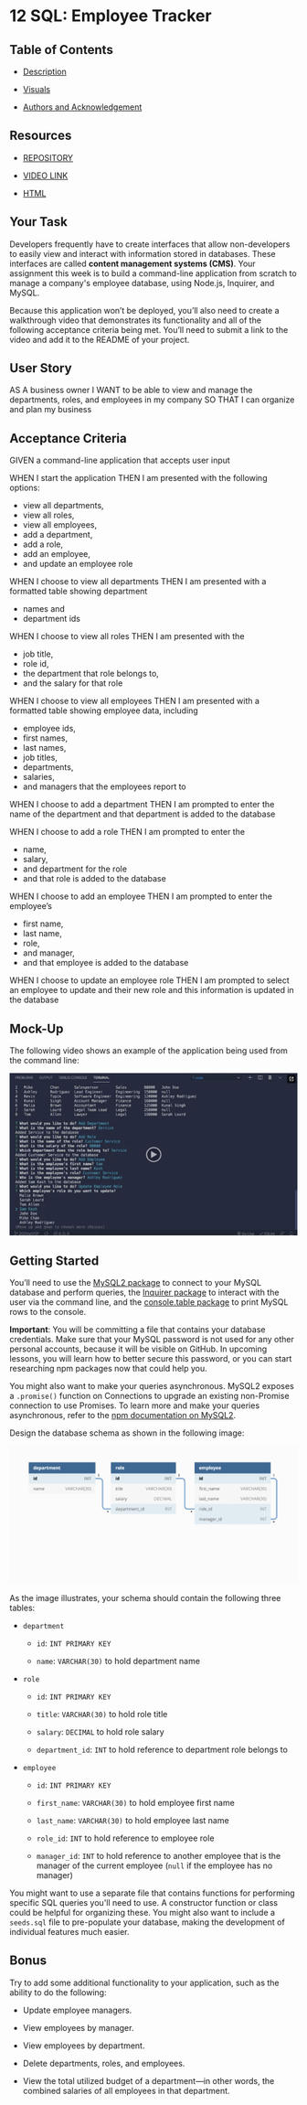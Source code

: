 # 12 SQL: Employee Tracker

## Table of Contents

- [Description](#description)

- [Visuals](#visuals)

- [Authors and Acknowledgement](#authors-and-acknowledgement)

## Resources

- [REPOSITORY](https://github.com/okdavekk/team-profile-generator)

- [VIDEO LINK](https://www.awesomescreenshot.com/video/9576714)

- [HTML](https://github.com/okdavekk/team-profile-generator/blob/main/output/index.html)


## Your Task

Developers frequently have to create interfaces that allow non-developers to easily view and interact with information stored in databases. These interfaces are called **content management systems (CMS)**. Your assignment this week is to build a command-line application from scratch to manage a company's employee database, using Node.js, Inquirer, and MySQL.

Because this application won’t be deployed, you’ll also need to create a walkthrough video that demonstrates its functionality and all of the following acceptance criteria being met. You’ll need to submit a link to the video and add it to the README of your project.

## User Story
AS A business owner
I WANT to be able to view and manage the departments, roles, and employees in my company
SO THAT I can organize and plan my business

## Acceptance Criteria

GIVEN a command-line application that accepts user input

WHEN I start the application THEN I am presented with the following options: 
- view all departments, 
- view all roles, 
- view all employees, 
- add a department, 
- add a role, 
- add an employee, 
- and update an employee role

WHEN I choose to view all departments THEN I am presented with a formatted table showing department 
- names and 
- department ids

WHEN I choose to view all roles THEN I am presented with the 
- job title, 
- role id, 
- the department that role belongs to, 
- and the salary for that role

WHEN I choose to view all employees THEN I am presented with a formatted table showing employee data, including 
- employee ids, 
- first names, 
- last names, 
- job titles, 
- departments, 
- salaries, 
- and managers that the employees report to

WHEN I choose to add a department THEN I am prompted to enter the name of the department and that department is added to the database

WHEN I choose to add a role THEN I am prompted to enter the 
- name, 
- salary, 
- and department for the role 
- and that role is added to the database

WHEN I choose to add an employee THEN I am prompted to enter the employee’s 
- first name, 
- last name, 
- role, 
- and manager, 
- and that employee is added to the database

WHEN I choose to update an employee role THEN I am prompted to select an employee to update and their new role and this information is updated in the database 

## Mock-Up

The following video shows an example of the application being used from the command line:

[![A video thumbnail shows the command-line employee management application with a play button overlaying the view.](./Assets/12-sql-homework-video-thumbnail.png)](https://2u-20.wistia.com/medias/2lnle7xnpk)

## Getting Started

You’ll need to use the [MySQL2 package](https://www.npmjs.com/package/mysql2) to connect to your MySQL database and perform queries, the [Inquirer package](https://www.npmjs.com/package/inquirer) to interact with the user via the command line, and the [console.table package](https://www.npmjs.com/package/console.table) to print MySQL rows to the console.

**Important**: You will be committing a file that contains your database credentials. Make sure that your MySQL password is not used for any other personal accounts, because it will be visible on GitHub. In upcoming lessons, you will learn how to better secure this password, or you can start researching npm packages now that could help you.

You might also want to make your queries asynchronous. MySQL2 exposes a `.promise()` function on Connections to upgrade an existing non-Promise connection to use Promises. To learn more and make your queries asynchronous, refer to the [npm documentation on MySQL2](https://www.npmjs.com/package/mysql2).

Design the database schema as shown in the following image:

![Database schema includes tables labeled “employee,” role,” and “department.”](./Assets/12-sql-homework-demo-01.png)

As the image illustrates, your schema should contain the following three tables:

* `department`

    * `id`: `INT PRIMARY KEY`

    * `name`: `VARCHAR(30)` to hold department name

* `role`

    * `id`: `INT PRIMARY KEY`

    * `title`: `VARCHAR(30)` to hold role title

    * `salary`: `DECIMAL` to hold role salary

    * `department_id`: `INT` to hold reference to department role belongs to

* `employee`

    * `id`: `INT PRIMARY KEY`

    * `first_name`: `VARCHAR(30)` to hold employee first name

    * `last_name`: `VARCHAR(30)` to hold employee last name

    * `role_id`: `INT` to hold reference to employee role

    * `manager_id`: `INT` to hold reference to another employee that is the manager of the current employee (`null` if the employee has no manager)

You might want to use a separate file that contains functions for performing specific SQL queries you'll need to use. A constructor function or class could be helpful for organizing these. You might also want to include a `seeds.sql` file to pre-populate your database, making the development of individual features much easier.

## Bonus

Try to add some additional functionality to your application, such as the ability to do the following:

* Update employee managers.

* View employees by manager.

* View employees by department.

* Delete departments, roles, and employees.

* View the total utilized budget of a department&mdash;in other words, the combined salaries of all employees in that department.
